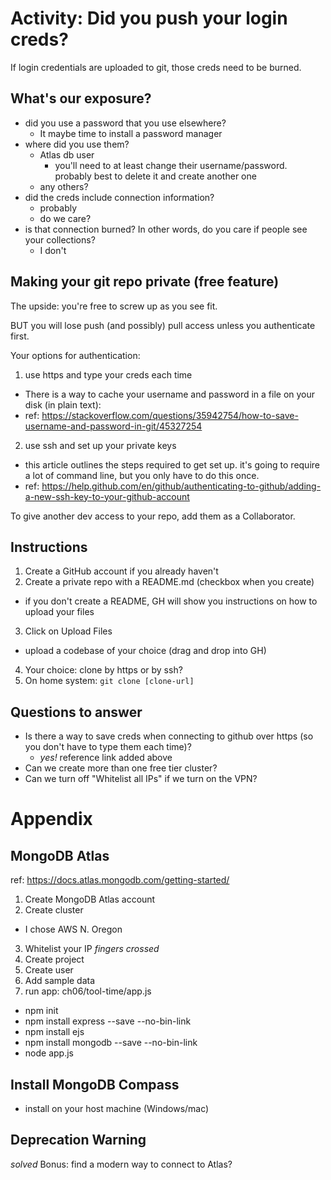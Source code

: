 # Activity: Did you push your login creds?
If login credentials are uploaded to git, those creds need to be burned. 

## What's our exposure?
- did you use a password that you use elsewhere?
  - It maybe time to install a password manager
- where did you use them?
  - Atlas db user
    - you'll need to at least change their username/password. probably best to delete it and create another one
  - any others?
- did the creds include connection information?
  - probably
  - do we care?
- is that connection burned? In other words, do you care if people see your collections?
  - I don't

## Making your git repo private (free feature)
The upside: you're free to screw up as you see fit.

BUT you will lose push (and possibly) pull access unless you authenticate first. 

Your options for authentication:

1. use https and type your creds each time
  - There is a way to cache your username and password in a file on your disk (in plain text):
  - ref: https://stackoverflow.com/questions/35942754/how-to-save-username-and-password-in-git/45327254
2. use ssh and set up your private keys
  - this article outlines the steps required to get set up. it's going to require a lot of command line, but you only have to do this once.
  - ref: https://help.github.com/en/github/authenticating-to-github/adding-a-new-ssh-key-to-your-github-account

To give another dev access to your repo, add them as a Collaborator.

## Instructions
1. Create a GitHub account if you already haven't
2. Create a private repo with a README.md (checkbox when you create)
  - if you don't create a README, GH will show you instructions on how to upload your files
3. Click on Upload Files
  - upload a codebase of your choice (drag and drop into GH)
4. Your choice: clone by https or by ssh? 
5. On home system: `git clone [clone-url]`

## Questions to answer
- Is there a way to save creds when connecting to github over https (so you don't have to type them each time)?
  - *yes!* reference link added above
- Can we create more than one free tier cluster?
- Can we turn off "Whitelist all IPs" if we turn on the VPN?

# Appendix
## MongoDB Atlas
ref: https://docs.atlas.mongodb.com/getting-started/

1. Create MongoDB Atlas account
2. Create cluster
  - I chose AWS N. Oregon
3. Whitelist your IP *fingers crossed*
4. Create project
5. Create user
6. Add sample data
7. run app: ch06/tool-time/app.js
  - npm init
  - npm install express --save --no-bin-link
  - npm install ejs
  - npm install mongodb --save --no-bin-link
  - node app.js

## Install MongoDB Compass
- install on your host machine (Windows/mac)

## Deprecation Warning
*solved*
Bonus: find a modern way to connect to Atlas?